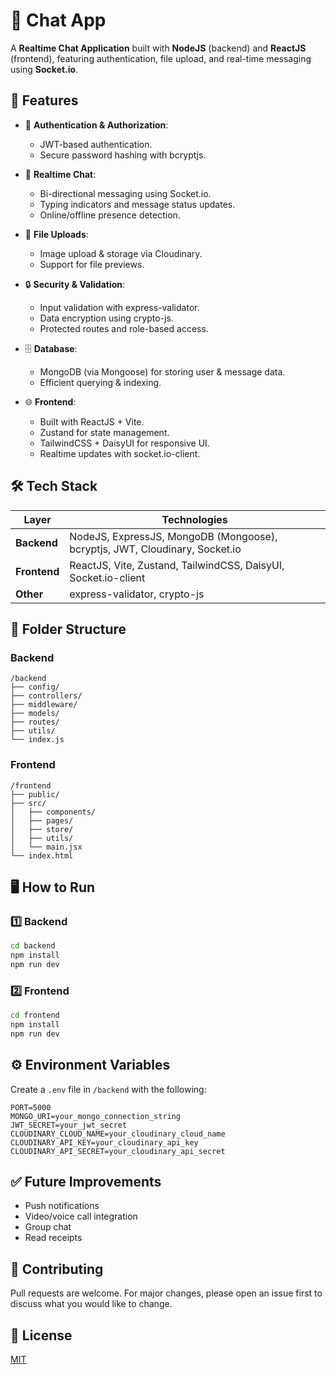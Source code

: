 
# 💬 Chat App

A **Realtime Chat Application** built with **NodeJS** (backend) and **ReactJS** (frontend), featuring authentication, file upload, and real-time messaging using **Socket.io**.

## 🚀 Features

- 🔐 **Authentication & Authorization**:  
  - JWT-based authentication.  
  - Secure password hashing with bcryptjs.

- 💬 **Realtime Chat**:  
  - Bi-directional messaging using Socket.io.  
  - Typing indicators and message status updates.  
  - Online/offline presence detection.

- 📁 **File Uploads**:  
  - Image upload & storage via Cloudinary.  
  - Support for file previews.

- 🔒 **Security & Validation**:  
  - Input validation with express-validator.  
  - Data encryption using crypto-js.  
  - Protected routes and role-based access.

- 🗄️ **Database**:  
  - MongoDB (via Mongoose) for storing user & message data.  
  - Efficient querying & indexing.

- 🌐 **Frontend**:  
  - Built with ReactJS + Vite.  
  - Zustand for state management.  
  - TailwindCSS + DaisyUI for responsive UI.  
  - Realtime updates with socket.io-client.

## 🛠 Tech Stack

| Layer       | Technologies                                                                 |
|-------------|-------------------------------------------------------------------------------|
| **Backend** | NodeJS, ExpressJS, MongoDB (Mongoose), bcryptjs, JWT, Cloudinary, Socket.io |
| **Frontend**| ReactJS, Vite, Zustand, TailwindCSS, DaisyUI, Socket.io-client               |
| **Other**   | express-validator, crypto-js                                                 |

## 📂 Folder Structure

### Backend

```
/backend
├── config/
├── controllers/
├── middleware/
├── models/
├── routes/
├── utils/
└── index.js
```

### Frontend

```
/frontend
├── public/
├── src/
│   ├── components/
│   ├── pages/
│   ├── store/
│   ├── utils/
│   └── main.jsx
└── index.html
```

## 🖥️ How to Run

### 1️⃣ Backend

```bash
cd backend
npm install
npm run dev
```

### 2️⃣ Frontend

```bash
cd frontend
npm install
npm run dev
```

## ⚙️ Environment Variables

Create a `.env` file in `/backend` with the following:

```
PORT=5000
MONGO_URI=your_mongo_connection_string
JWT_SECRET=your_jwt_secret
CLOUDINARY_CLOUD_NAME=your_cloudinary_cloud_name
CLOUDINARY_API_KEY=your_cloudinary_api_key
CLOUDINARY_API_SECRET=your_cloudinary_api_secret
```

## ✅ Future Improvements

- Push notifications
- Video/voice call integration
- Group chat
- Read receipts

## 🤝 Contributing

Pull requests are welcome. For major changes, please open an issue first to discuss what you would like to change.

## 📄 License

[MIT](LICENSE)
